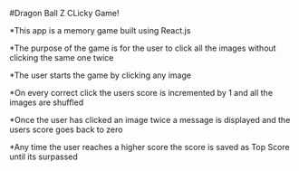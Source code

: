 #Dragon Ball Z CLicky Game!

*This app is a memory game built using React.js

*The purpose of the game is for the user to click all the images without clicking the same one twice

*The user starts the game by clicking any image

*On every correct click the users score is incremented by 1 and all the images are shuffled

*Once the user has clicked an image twice a message is displayed and the users score goes back to zero

*Any time the user reaches a higher score the score is saved as Top Score until its surpassed
